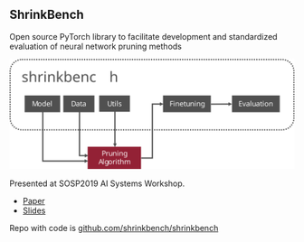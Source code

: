 ## ShrinkBench

Open source PyTorch library to facilitate development and  standardized evaluation of neural network pruning methods

![](diagram.svg)

Presented at SOSP2019 AI Systems Workshop. 

- [Paper](jjgo-aisystems2019.pdf)
- [Slides](slides-sosp19-aisystems-shrinkbench-v3.pdf)

Repo with code is [github.com/shrinkbench/shrinkbench](https://github.com/shrinkbench/shrinkbench)



